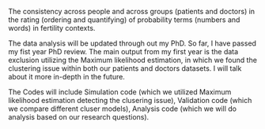 The consistency across people and across groups (patients and doctors) in the rating (ordering and quantifying) of probability terms (numbers and words) in fertility contexts. 

The data analysis will be updated through out my PhD. So far, I have passed my fist year PhD review. The main output from my first year is the data exclusion utilizing the Maximum likelihood estimation, in which we found the clustering issue within both our patients and doctors datasets. I will talk about it more in-depth in the future. 

The Codes will include Simulation code (which we utilized Maximum likelihood estimation detecting the clusering issue), Validation code (which we compare different cluser models), Analysis code (which we will do analysis based on our research questions).